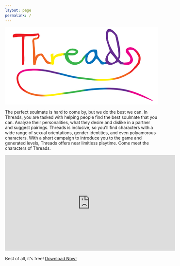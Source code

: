 ```yaml
---
layout: page
permalink: /
---
```


![Threads](https://raw.githubusercontent.com/mlhamlin/ThreadsRepo/master/Trailer/logo_transparent.png?token=AGV5HRXQ3z9GLWlyMuVnA6vp3lj88Wa9ks5XFQFVwA%3D%3D)


The perfect soulmate is hard to come by, but we do the best we can.
In Threads, you are tasked with helping people find the best soulmate
that you can.  Analyze their personalities, what they desire and
dislike in a partner and suggest pairings.  Threads is inclusive, so
you'll find characters with a wide range of sexual orientations,
gender identities, and even polyamorous characters.  With a short
campaign to introduce you to the game and generated levels, Threads
offers near limitless playtime.  Come meet the characters of Threads.

<div align="center"><iframe width="560" height="315" src="https://www.youtube.com/embed/2QX-wlBW6Yw" frameborder="0" allowfullscreen></iframe></div>

Best of all, it's free! [Download Now!](April13Build.apk)
